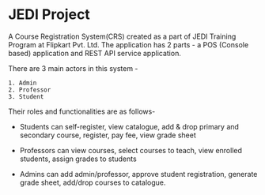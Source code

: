 JEDI Project
===========

A Course Registration System(CRS) created as a part of JEDI Training
Program at Flipkart Pvt. Ltd. The application has 2 parts - a POS
(Console based) application and REST API service application.

There are 3 main actors in this system - 
    
    1. Admin
    2. Professor
    3. Student

Their roles and functionalities are as follows-

- Students can self-register, view catalogue, add & drop primary and secondary course, register, pay fee, view grade sheet

- Professors can view courses, select courses to teach, view enrolled students, assign grades to students

- Admins can add admin/professor, approve student registration, generate grade sheet, add/drop courses to catalogue.
